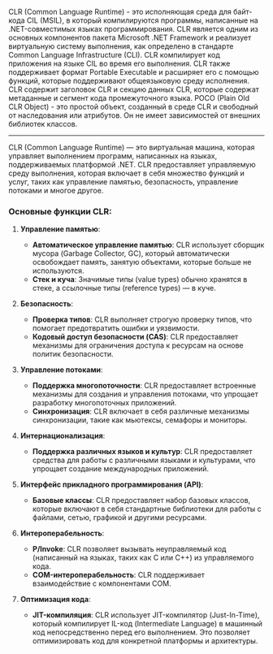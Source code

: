 CLR (Common Language Runtime) - это исполняющая среда для байт-кода CIL (MSIL), в который компилируются программы, написанные на .NET-совместимых языках программирования. CLR является одним из основных компонентов пакета Microsoft .NET Framework и реализует виртуальную систему выполнения, как определено в стандарте Common Language Infrastructure (CLI). CLR компилирует код приложения на языке CIL во время его выполнения. CLR также поддерживает формат Portable Executable и расширяет его с помощью функций, которые поддерживают общеязыковую среду исполнения. CLR содержит заголовок CLR и секцию данных CLR, которые содержат метаданные и сегмент кода промежуточного языка. POCO (Plain Old CLR Object) - это простой объект, созданный в среде CLR и свободный от наследования или атрибутов. Он не имеет зависимостей от внешних библиотек классов.

---

CLR (Common Language Runtime) — это виртуальная машина, которая управляет выполнением программ, написанных на языках, поддерживаемых платформой .NET. CLR предоставляет управляемую среду выполнения, которая включает в себя множество функций и услуг, таких как управление памятью, безопасность, управление потоками и многое другое.

### Основные функции CLR:

1. **Управление памятью**:
    - **Автоматическое управление памятью**: CLR использует сборщик мусора (Garbage Collector, GC), который автоматически освобождает память, занятую объектами, которые больше не используются.
    - **Стек и куча**: Значимые типы (value types) обычно хранятся в стеке, а ссылочные типы (reference types) — в куче.

1. **Безопасность**:
    - **Проверка типов**: CLR выполняет строгую проверку типов, что помогает предотвратить ошибки и уязвимости.
    - **Кодовый доступ безопасности (CAS)**: CLR предоставляет механизмы для ограничения доступа к ресурсам на основе политик безопасности.

1. **Управление потоками**:
    - **Поддержка многопоточности**: CLR предоставляет встроенные механизмы для создания и управления потоками, что упрощает разработку многопоточных приложений.
    - **Синхронизация**: CLR включает в себя различные механизмы синхронизации, такие как мьютексы, семафоры и мониторы.

1. **Интернационализация**:
    - **Поддержка различных языков и культур**: CLR предоставляет средства для работы с различными языками и культурами, что упрощает создание международных приложений.

1. **Интерфейс прикладного программирования (API)**:    
    - **Базовые классы**: CLR предоставляет набор базовых классов, которые включают в себя стандартные библиотеки для работы с файлами, сетью, графикой и другими ресурсами.

1. **Интероперабельность**:
    - **P/Invoke**: CLR позволяет вызывать неуправляемый код (написанный на языках, таких как C или C++) из управляемого кода.
    - **COM-интероперабельность**: CLR поддерживает взаимодействие с компонентами COM.

1. **Оптимизация кода**:
    - **JIT-компиляция**: CLR использует JIT-компилятор (Just-In-Time), который компилирует IL-код (Intermediate Language) в машинный код непосредственно перед его выполнением. Это позволяет оптимизировать код для конкретной платформы и архитектуры.